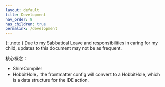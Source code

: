 ```yaml
---
layout: default
title: Development
nav_order: 8
has_children: true
permalink: /development
---
```


{: .note }
Due to my Sabbatical Leave and responsibilities in caring for my child, updates to this document may not be as frequent.

核心概念：

- ShireCompiler
- HobbitHole，the frontmatter config will convert to a HobbitHole, which is a data structure for the IDE action.


